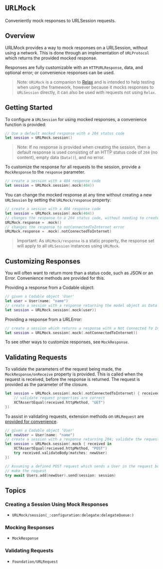 # ``URLMock``

Conveniently mock responses to URLSession requests.

## Overview

URLMock provides a way to mock responses on a URLSession, without using a network. This is done through an
implementation of `URLProtocol` which returns the provided mocked response.

Responses are fully customizable with an `HTTPURLResponse`, data, and optional error; or convenience responses can be
used.

>Note: `URLMock` is a companion to [Relax](https://swiftpackageindex.com/tdeleon/relax/documentation) and is intended to help testing when using the framework, however because
it mocks responses to `URLSession` directly, it can also be used with requests not using `Relax`.

## Getting Started

To configure a `URLSession` for using mocked responses, a convenience function is provided:

```swift
// Use a default mocked response with a 204 status code
let session = URLMock.session()
```

> Note: If no response is provided when creating the session, then a default response is used consisting of an HTTP
status code of `204` (no content), empty data (`Data()`), and no error.

To customize the response for all requests to the session, provide a ``MockResponse`` to the `response`
parameter.

```swift
// create a session with a 404 response code
let session = URLMock.session(.mock(404))
```

You can change the mocked response at any time without creating a new `URLSession` by setting the
``URLMock/response`` property:

```swift
// create a session with a 404 response code
let session = URLMock.session(.mock(404))
// changes the response to a 204 status code, without needing to create a new session
URLMock.response = .mock()
// changes the response to notConnectedToInternet error
URLMock.response = .mock(.notConnectedToInternet)
```

>Important: As ``URLMock/response`` is a static property, the response set will apply to all `URLSession` instances using
``URLMock``.

## Customizing Responses

You will often want to return more than a status code, such as JSON or an Error. Convenience methods are
provided for this.

Providing a response from a Codable object:

```swift
// given a Codable object 'User'
let user = User(name: "name")
// create a session with a response returning the model object as Data
let session = URLMock.session(.mock(user))
```

Providing a response from a URLError:

```swift
// create a session which returns a response with a Not Connected To Internet code
let session = URLMock.session(.mock(.notConnectedToInternet))
```

To see other ways to customize responses, see ``MockResponse``.

## Validating Requests

To validate the parameters of the request being made, the ``MockResponse/onReceive`` property is
provided. This is called when the request is received, before the response is returned. The request is provided as
the parameter of the closure.

```swift
let session = URLMock.session(.mock(.notConnectedToInternet) { received in
    // validate request properties are correct
    XCTAssertEqual(received.httpMethod, "GET")
})
```

To assist in validating requests, extension methods on `URLRequest` are
[provided for convenience](<doc:Foundation/URLRequest>).

```swift
// given a Codable object 'User'
let newUser = User(name: "name")
// create a session with a response returning 204; validate the request
let session = URLMock.session(.mock { received in
    XCTAssertEqual(recieved.httpMethod, "POST")
    try received.validateBody(matches: newUser)
})

// Assuming a defined POST request which sends a User in the request body,
// make the request
try await Users.add(newUser).send(session: session)
```

## Topics

### Creating a Session Using Mock Responses

- ``URLMock/session(_:configuration:delegate:delegateQueue:)``

### Mocking Responses

- ``MockResponse``

### Validating Requests

- ``Foundation/URLRequest``
